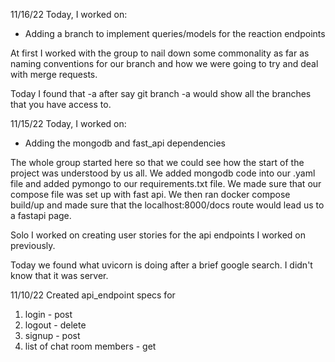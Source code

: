 11/16/22
Today, I worked on:

* Adding a branch to implement queries/models for the reaction endpoints

At first I worked with the group to nail down some commonality as far as naming conventions
for our branch and how we were going to try and deal with merge requests.



Today I found that -a after say git branch -a would show all the branches that you have
access to.


11/15/22
Today, I worked on:

* Adding the mongodb and fast_api dependencies

The whole group started here so that we could see how the
start of the project was understood by us all. We added mongodb code into our .yaml file and
added pymongo to our requirements.txt file. We made sure that our compose file was set up with
fast api. We then ran docker compose build/up and made sure that the localhost:8000/docs route would lead
us to a fastapi page.

Solo I worked on creating user stories for the api endpoints I worked on previously.

Today we found what uvicorn is doing after a brief google search. I didn't know that
it was server.


11/10/22
Created api_endpoint specs for

1. login - post
2. logout - delete
3. signup - post
4. list of chat room members - get
